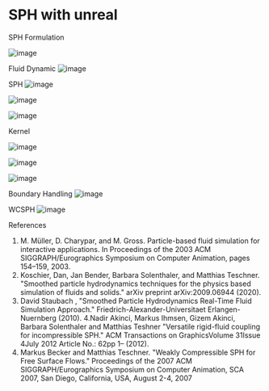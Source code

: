 # SPH with unreal
 
 
SPH Formulation

![image](https://user-images.githubusercontent.com/50435598/146800321-243d21dc-17c9-42b5-a770-17fffdf6a77e.png)


Fluid Dynamic
![image](https://user-images.githubusercontent.com/50435598/146800406-2661fbfa-234c-4d29-a79a-65d03529b6f4.png)

SPH
![image](https://user-images.githubusercontent.com/50435598/146800485-d4383001-8278-4e40-9fb9-f8383aa3860d.png)

![image](https://user-images.githubusercontent.com/50435598/146800549-840f301b-9ce1-4d20-bc18-9553251f6594.png)

![image](https://user-images.githubusercontent.com/50435598/146825312-49674dec-b571-4ba1-88a0-a9c199060165.png)

Kernel

![image](https://user-images.githubusercontent.com/50435598/146825414-4e440801-0409-4324-bd3d-5024c490d41b.png)

![image](https://user-images.githubusercontent.com/50435598/146825444-97d23c03-266e-4a91-806b-0a1db7f5fc58.png)

![image](https://user-images.githubusercontent.com/50435598/146825718-bd9759b7-3eb1-4025-a076-2393fd266033.png)

Boundary Handling
![image](https://user-images.githubusercontent.com/50435598/146829339-3c712b42-aa9b-4261-9c91-95c771a6f754.png)

WCSPH
![image](https://user-images.githubusercontent.com/50435598/146829398-ea43a985-6313-473c-a9af-a6432c1a54fb.png)


References
1. M. Müller, D. Charypar, and M. Gross. Particle-based fluid simulation for interactive applications. In Proceedings of the 2003 ACM SIGGRAPH/Eurographics Symposium on Computer Animation, pages 154–159, 2003.
2. Koschier, Dan, Jan Bender, Barbara Solenthaler, and Matthias Teschner. "Smoothed particle hydrodynamics techniques for the physics based simulation of fluids and solids." arXiv preprint arXiv:2009.06944 (2020).
3. David Staubach , "Smoothed Particle Hydrodynamics Real-Time Fluid Simulation Approach." Friedrich-Alexander-Universitaet Erlangen-Nuernberg (2010).
4.Nadir Akinci, Markus Ihmsen, Gizem Akinci, Barbara Solenthaler and Matthias Teshner "Versatile rigid-fluid coupling for incompressible SPH." ACM Transactions on GraphicsVolume 31Issue 4July 2012 Article No.: 62pp 1– (2012).
5. Markus Becker and Matthias Teschner. "Weakly Compressible SPH for Free Surface Flows." Proceedings of the 2007 ACM SIGGRAPH/Eurographics Symposium on Computer Animation, SCA 2007, San Diego, California, USA, August 2-4, 2007
